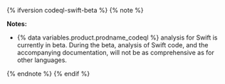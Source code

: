 {% ifversion codeql-swift-beta %}
{% note %}

**Notes:**
* {% data variables.product.prodname_codeql %} analysis for Swift is currently in beta. During the beta, analysis of Swift code, and the accompanying documentation, will not be as comprehensive as for other languages.

{% endnote %}
{% endif %}
